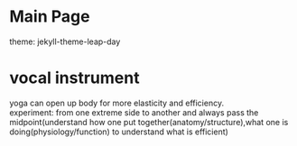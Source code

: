 # Main Page
theme: jekyll-theme-leap-day
# vocal instrument
yoga can open up body for more elasticity and efficiency.<br>
experiment: from one extreme side to another and always pass the midpoint(understand how one put together(anatomy/structure),what one is doing(physiology/function) to understand what is efficient)
